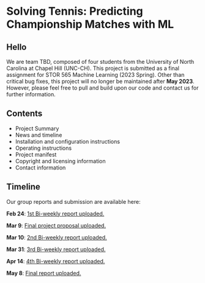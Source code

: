# Solving Tennis: Predicting Championship Matches with ML

## Hello

We are team TBD, composed of four students from the University of North Carolina at Chapel Hill (UNC-CH). This project is submitted as a final assignment for STOR 565 Machine Learning (2023 Spring). Other than critical bug fixes, this project will no longer be maintained after **May 2023**. However, please feel free to pull and build upon our code and contact us for further information.  

## Contents
* Project Summary
* News and timeline
* Installation and configuration instructions
* Operating instructions
* Project manifest 
* Copyright and licensing information
* Contact information 

## Timeline

Our group reports and submission are available here:

**Feb 24**: [1st Bi-weekly report uploaded.](https://www.dropbox.com/s/veq0155t6oi4o71/TBD_02_24_2023.pdf?dl=0)

**Mar 9**: [Final project proposal uploaded.](https://www.dropbox.com/s/y4y0ke4u99v2dhy/TBD_03-09-2023_Project_Proposal.pdf?dl=0)

**Mar 10**: [2nd Bi-weekly report uploaded.](https://www.dropbox.com/s/3lq6owxj515egmb/TBD_03-09-2023.pdf?dl=0)

**Mar 31**: [3rd Bi-weekly report uploaded.](https://www.dropbox.com/s/7fbw5cl0ztccm3x/TBD_03-31-2023.pdf?dl=0)

**Apr 14**: [4th Bi-weekly report uploaded.](https://www.dropbox.com/s/08a8idfndcpwsxz/TBD_04-14-2023.pdf?dl=0)

**May 8**: [Final report uploaded.](https://www.dropbox.com/s/268qvmkv6o6hauy/Team%20TBD%20Final%20Report.pdf?dl=0)
